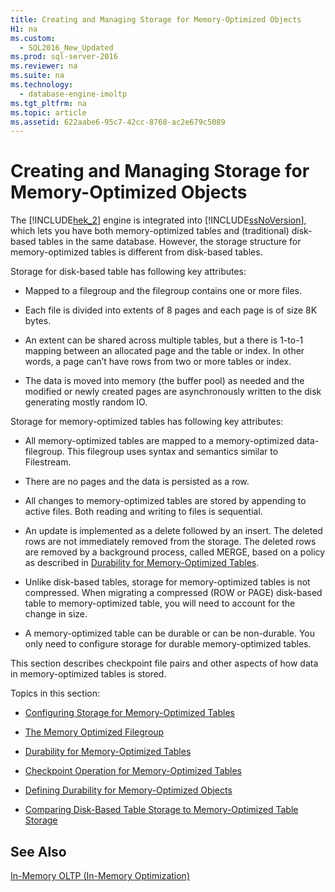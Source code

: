 ```yaml
---
title: Creating and Managing Storage for Memory-Optimized Objects
H1: na
ms.custom: 
  - SQL2016_New_Updated
ms.prod: sql-server-2016
ms.reviewer: na
ms.suite: na
ms.technology: 
  - database-engine-imoltp
ms.tgt_pltfrm: na
ms.topic: article
ms.assetid: 622aabe6-95c7-42cc-8768-ac2e679c5089
---
```

# Creating and Managing Storage for Memory-Optimized Objects
  The [!INCLUDE[hek_2](../../Topics/TopicNameContainA/includes/hek_2_md.md)] engine is integrated into [!INCLUDE[ssNoVersion](../../Topics/TopicNameContainA/includes/ssNoVersion_md.md)], which lets you have both memory-optimized tables and (traditional) disk-based tables in the same database. However, the storage structure for memory-optimized tables is different from disk-based tables.  
  
 Storage for disk-based table has following key attributes:  
  
-   Mapped to a filegroup and the filegroup contains one or more files.  
  
-   Each file is divided into extents of 8 pages and each page is of size 8K bytes.  
  
-   An extent can be shared across multiple tables, but a there is 1-to-1 mapping between an allocated page and the table or index. In other words, a page can’t have rows from two or more tables or index.  
  
-   The data is moved into memory (the buffer pool) as needed and the modified or newly created pages are asynchronously written to the disk generating mostly random IO.  
  
 Storage for memory-optimized tables has following key attributes:  
  
-   All memory-optimized tables are mapped to a memory-optimized data-filegroup. This filegroup uses syntax and semantics similar to Filestream.  
  
-   There are no pages and the data is persisted as a row.  
  
-   All changes to memory-optimized tables are stored by appending to active files. Both reading and writing to files is sequential.  
  
-   An update is implemented as a delete followed by an insert. The deleted rows are not immediately removed from the storage. The deleted rows are removed by a background process, called MERGE, based on a policy as described in [Durability for Memory-Optimized Tables](../../Topics/TopicNameNotContainA/Durability-for-Memory-Optimized-Tables.md).  
  
-   Unlike disk-based tables, storage for memory-optimized tables is not compressed. When migrating a compressed (ROW or PAGE) disk-based table to memory-optimized table, you will need to account for the change in size.  
  
-   A memory-optimized table can be durable or can be non-durable. You only need to configure storage for durable memory-optimized tables.  
  
 This section describes checkpoint file pairs and other aspects of how data in memory-optimized tables is stored.  
  
 Topics in this section:  
  
-   [Configuring Storage for Memory-Optimized Tables](../../Topics/TopicNameNotContainA/Configuring-Storage-for-Memory-Optimized-Tables.md)  
  
-   [The Memory Optimized Filegroup](../../Topics/TopicNameNotContainA/The-Memory-Optimized-Filegroup.md)  
  
-   [Durability for Memory-Optimized Tables](../../Topics/TopicNameNotContainA/Durability-for-Memory-Optimized-Tables.md)  
  
-   [Checkpoint Operation for Memory-Optimized Tables](../../Topics/TopicNameNotContainA/Checkpoint-Operation-for-Memory-Optimized-Tables.md)  
  
-   [Defining Durability for Memory-Optimized Objects](../../Topics/TopicNameNotContainA/Defining-Durability-for-Memory-Optimized-Objects.md)  
  
-   [Comparing Disk-Based Table Storage to Memory-Optimized Table Storage](../../Topics/TopicNameNotContainA/Comparing-Disk-Based-Table-Storage-to-Memory-Optimized-Table-Storage.md)  
  
## See Also  
 [In-Memory OLTP &#40;In-Memory Optimization&#41;](../../Topics/TopicNameNotContainA/In-Memory-OLTP--In-Memory-Optimization-.md)  
  
  
